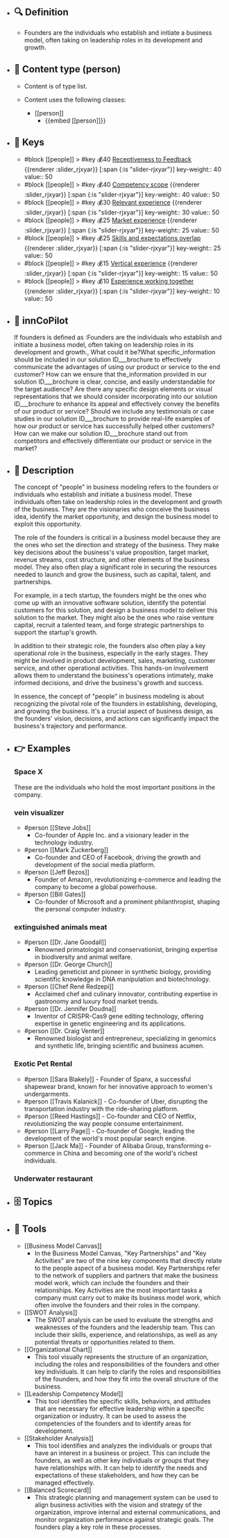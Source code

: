 - ## 🔍 Definition
  - Founders are the individuals who establish and initiate a business model, often taking on leadership roles in its development and growth.
- ## 📰 Content type (person)
  - Content is of type list.
  
  - Content uses the following classes:
    - [[person]]
      - {{embed [[person]]}}
  
- ## 🔑 Keys
  - #block [[people]] > #key 💰40 [Receptiveness to Feedback](https://xbokmd.github.io/plastilinn/#/docs/xBoK/sections/people%2FReceptiveness%20to%20Feedback) {{renderer :slider_rjxyar}} [:span {:is "slider-rjxyar"}] 
    key-weight:: 40
    value:: 50
  - #block [[people]] > #key 💰40 [Competency scope](https://xbokmd.github.io/plastilinn/#/docs/xBoK/sections/people%2FCompetency%20scope) {{renderer :slider_rjxyar}} [:span {:is "slider-rjxyar"}] 
    key-weight:: 40
    value:: 50
  - #block [[people]] > #key 💰30 [Relevant experience](https://xbokmd.github.io/plastilinn/#/docs/xBoK/sections/people%2FRelevant%20experience) {{renderer :slider_rjxyar}} [:span {:is "slider-rjxyar"}] 
    key-weight:: 30
    value:: 50
  - #block [[people]] > #key 💰25 [Market experience](https://xbokmd.github.io/plastilinn/#/docs/xBoK/sections/people%2FMarket%20experience) {{renderer :slider_rjxyar}} [:span {:is "slider-rjxyar"}] 
    key-weight:: 25
    value:: 50
  - #block [[people]] > #key 💰25 [Skills and expectations overlap](https://xbokmd.github.io/plastilinn/#/docs/xBoK/sections/people%2FSkills%20and%20expectations%20overlap) {{renderer :slider_rjxyar}} [:span {:is "slider-rjxyar"}] 
    key-weight:: 25
    value:: 50
  - #block [[people]] > #key 💰15 [Vertical experience](https://xbokmd.github.io/plastilinn/#/docs/xBoK/sections/people%2FVertical%20experience) {{renderer :slider_rjxyar}} [:span {:is "slider-rjxyar"}] 
    key-weight:: 15
    value:: 50
  - #block [[people]] > #key 💰10 [Experience working together](https://xbokmd.github.io/plastilinn/#/docs/xBoK/sections/people%2FExperience%20working%20together) {{renderer :slider_rjxyar}} [:span {:is "slider-rjxyar"}] 
    key-weight:: 10
    value:: 50
- ## 🤖 innCoPilot
  If founders is defined as :Founders are the individuals who establish and initiate a business model, often taking on leadership roles in its development and growth., What could it be?What specific_information should be included in our solution ID___brochure to effectively communicate the advantages of using our product or service to the end customer?
  How can we ensure that the_information provided in our solution ID___brochure is clear, concise, and easily understandable for the target audience?
  Are there any specific design elements or visual representations that we should consider incorporating into our solution ID___brochure to enhance its appeal and effectively convey the benefits of our product or service?
  Should we include any testimonials or case studies in our solution ID___brochure to provide real-life examples of how our product or service has successfully helped other customers?
  How can we make our solution ID___brochure stand out from competitors and effectively differentiate our product or service in the market?
- ## 📖 Description
  The concept of "people" in business modeling refers to the founders or individuals who establish and initiate a business model. These individuals often take on leadership roles in the development and growth of the business. They are the visionaries who conceive the business idea, identify the market opportunity, and design the business model to exploit this opportunity.
  
  The role of the founders is critical in a business model because they are the ones who set the direction and strategy of the business. They make key decisions about the business's value proposition, target market, revenue streams, cost structure, and other elements of the business model. They also often play a significant role in securing the resources needed to launch and grow the business, such as capital, talent, and partnerships.
  
  For example, in a tech startup, the founders might be the ones who come up with an innovative software solution, identify the potential customers for this solution, and design a business model to deliver this solution to the market. They might also be the ones who raise venture capital, recruit a talented team, and forge strategic partnerships to support the startup's growth.
  
  In addition to their strategic role, the founders also often play a key operational role in the business, especially in the early stages. They might be involved in product development, sales, marketing, customer service, and other operational activities. This hands-on involvement allows them to understand the business's operations intimately, make informed decisions, and drive the business's growth and success.
  
  In essence, the concept of "people" in business modeling is about recognizing the pivotal role of the founders in establishing, developing, and growing the business. It's a crucial aspect of business design, as the founders' vision, decisions, and actions can significantly impact the business's trajectory and performance.
- ## 👉 Examples
  ### Space X
  These are the individuals who hold the most important positions in the company.
  ### vein visualizer
  - #person [[Steve Jobs]]
  	- Co-founder of Apple Inc. and a visionary leader in the technology industry.
  - #person [[Mark Zuckerberg]]
  	- Co-founder and CEO of Facebook, driving the growth and development of the social media platform.
  - #person [[Jeff Bezos]]
  	- Founder of Amazon, revolutionizing e-commerce and leading the company to become a global powerhouse.
  - #person [[Bill Gates]]
  	- Co-founder of Microsoft and a prominent philanthropist, shaping the personal computer industry.
  ### extinguished animals meat
  - #person [[Dr. Jane Goodall]]
  	- Renowned primatologist and conservationist, bringing expertise in biodiversity and animal welfare.
  - #person [[Dr. George Church]]
  	- Leading geneticist and pioneer in synthetic biology, providing scientific knowledge in DNA manipulation and biotechnology.
  - #person [[Chef René Redzepi]]
  	- Acclaimed chef and culinary innovator, contributing expertise in gastronomy and luxury food market trends.
  - #person [[Dr. Jennifer Doudna]]
  	- Inventor of CRISPR-Cas9 gene editing technology, offering expertise in genetic engineering and its applications.
  - #person [[Dr. Craig Venter]]
  	- Renowned biologist and entrepreneur, specializing in genomics and synthetic life, bringing scientific and business acumen.
  ### Exotic Pet Rental
  - #person [[Sara Blakely]]
    	- Founder of Spanx, a successful shapewear brand, known for her innovative approach to women's undergarments.
  - #person [[Travis Kalanick]]
    	- Co-founder of Uber, disrupting the transportation industry with the ride-sharing platform.
  - #person [[Reed Hastings]]
    	- Co-founder and CEO of Netflix, revolutionizing the way people consume entertainment.
  - #person [[Larry Page]]
    	- Co-founder of Google, leading the development of the world's most popular search engine.
  - #person [[Jack Ma]]
    	- Founder of Alibaba Group, transforming e-commerce in China and becoming one of the world's richest individuals.
  ### Underwater restaurant
  
- ## 🗄️ Topics
  
- ## 🧰 Tools
  - [[Business Model Canvas]]
    - In the Business Model Canvas, "Key Partnerships" and "Key Activities" are two of the nine key components that directly relate to the people aspect of a business model. Key Partnerships refer to the network of suppliers and partners that make the business model work, which can include the founders and their relationships. Key Activities are the most important tasks a company must carry out to make its business model work, which often involve the founders and their roles in the company.
  - [[SWOT Analysis]]
    - The SWOT analysis can be used to evaluate the strengths and weaknesses of the founders and the leadership team. This can include their skills, experience, and relationships, as well as any potential threats or opportunities related to them.
  - [[Organizational Chart]]
    - This tool visually represents the structure of an organization, including the roles and responsibilities of the founders and other key individuals. It can help to clarify the roles and responsibilities of the founders, and how they fit into the overall structure of the business.
  - [[Leadership Competency Model]]
    - This tool identifies the specific skills, behaviors, and attitudes that are necessary for effective leadership within a specific organization or industry. It can be used to assess the competencies of the founders and to identify areas for development.
  - [[Stakeholder Analysis]]
    - This tool identifies and analyzes the individuals or groups that have an interest in a business or project. This can include the founders, as well as other key individuals or groups that they have relationships with. It can help to identify the needs and expectations of these stakeholders, and how they can be managed effectively.
  - [[Balanced Scorecard]]
    - This strategic planning and management system can be used to align business activities with the vision and strategy of the organization, improve internal and external communications, and monitor organization performance against strategic goals. The founders play a key role in these processes.
